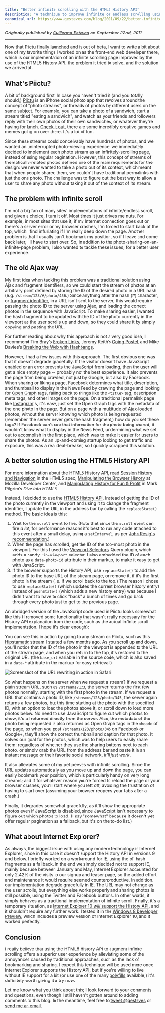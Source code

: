 ```yaml
---
title: "Better infinite scrolling with the HTML5 History API"
description: "A technique to improve infinite or endless scrolling using the HTML5 History API."
canonical_url: https://www.gesteves.com/blog/2011/09/22/better-infinite-scrolling-with-the-html5-history-api/
---
```


_Originally published by [Guillermo Esteves](https://www.gesteves.com) on September 22nd, 2011_

***

Now that [Piictu][piictu] [finally launched][tc] and is out of beta, I want to write a bit about one of my favorite things I worked on as the front-end web developer there, which is our implementation of an infinite scrolling page improved by the use of the <abbr>HTML5</abbr> History <abbr>API</abbr>, the problem it tried to solve, and the solution we arrived at.

[tc]: http://techcrunch.com/2011/09/22/piictu-launches-grabs-seed-funding-to-grow-its-game-ified-photo-sharing-app/

## What's Piictu?

A bit of background first. In case you haven't tried it (and you totally should,) [Piictu][piictu] is an iPhone social photo app that revolves around the concept of "photo streams", or threads of photos by different users on the same subject. For example, you can take a photo of a sandwich, start a stream titled "eating a sandwich", and watch as your friends and followers reply with their own photos of their own sandwiches, or whatever they're having for lunch. [Check it out][appstore], there are some incredibly creative games and memes going on over there. It's a lot of fun.

[piictu]: http://piictu.com
[appstore]: http://itunes.apple.com/us/app/piictu/id439888569?mt=8&ls=1

Since these streams could conceivably have hundreds of photos, and we wanted an uninterrupted photo-viewing experience, we immediately decided to implement each photo stream as an infinitely-scrolling page, instead of using regular pagination. However, this concept of streams of thematically-related photos defined one of the main requirements for the design: we never wanted to take a photo out of its context, which meant that when people shared them, we couldn't have traditional permalinks with just the one photo. The challenge was to figure out the best way to allow a user to share any photo without taking it out of the context of its stream.

## The problem with infinite scroll

I'm not a big fan of many sites' implementations of infinite/endless scroll, and given a choice, I turn it off. Most times it just drives me nuts. For example, in most sites that use it, if my Internet connection goes out or there's a server error or my browser crashes, I'm forced to start back at the top, which I find infuriating if I'm really deep down the page. Another problem is that I usually can't bookmark my position, so if I leave and come back later, I'll have to start over. So, in addition to the photo-sharing-on-an-infinite-page problem, I also wanted to tackle these issues, for a better user experience.

## The old Ajax way

My first idea when tackling this problem was a traditional solution using Ajax and fragment identifiers, so we could start the stream of photos at an arbitrary point defined by storing the ID of the desired photo in a <abbr>URL</abbr> hash (e.g. `/stream/123/#/photo/456`.) Since anything after the hash (#) character, or [fragment identifier][hash], in a <abbr>URL</abbr> isn't sent to the server, this would require passing the photo ID to the server using Ajax, and loading the correct photos in the sequence with JavaScript. To make sharing easier, I wanted the hash fragment to be updated with the ID of the photo currently in the viewport as the user scrolls up and down, so they could share it by simply copying and pasting the <abbr>URL</abbr>.

[hash]: http://en.wikipedia.org/wiki/Fragment_identifier

<aside><p>For further reading about why this approach is not a very good idea, I recommend Tim Bray’s <a href="http://www.tbray.org/ongoing/When/201x/2011/02/09/Hash-Blecch">Broken Links</a>, Jeremy Keith’s <a href="http://adactio.com/journal/4346/">Going Postel</a>, and Mike Davies’s <a href="http://isolani.co.uk/blog/javascript/BreakingTheWebWithHashBangs">Breaking the Web with Hashbangs</a>.</p></aside>

However, I had a few issues with this approach. The first obvious one was that it doesn't degrade gracefully. If the visitor doesn't have JavaScript enabled or an error prevents the JavaScript from loading, then the user will get a nice empty page -- probably not the best experience. It also prevents the page from being crawled, not just by Google, but also by Facebook. When sharing or liking a page, Facebook determines what title, description, and thumbnail to display in the News Feed by crawling the page and looking for [Open Graph][og] tags, falling back to things like the `<title>` tag, description meta tags, and other images on the page. On a traditional permalink page like [Instagram][ell]'s, it's easy, just set the Open Graph tags with the metadata of the one photo in the page. But on a page with a multitude of Ajax-loaded photos, without the server knowing which photo is being requested (remember, the server never gets the hash fragment,) how do you set these tags? If Facebook can't see that information for the photo being shared, it wouldn't know what to display in the News Feed, undermining what we set out to accomplish in the first place, which was to make it easier for users to share the photos. As an up-and-coming startup looking to get traffic and exposure, this was a real deal-breaker, so I quickly scrapped this solution.

[ell]: http://instagr.am/p/C5f6F/
[og]: https://developers.facebook.com/docs/opengraph/

## A better solution using the <abbr>HTML5</abbr> History <abbr>API</abbr>

<aside><p>For more information about the <abbr>HTML5</abbr> History <abbr>API</abbr>, read <a href="http://www.whatwg.org/specs/web-apps/current-work/multipage/history.html">Session History and Navigation</a> in the <abbr>HTML5</abbr> spec, <a href="https://developer.mozilla.org/en/DOM/Manipulating_the_browser_history">Manipulating the Browser History</a> at Mozilla Developer Center, and <a href="http://diveintohtml5.org/history.html">Manipulating History for Fun &amp; Profit</a> in Mark Pilgrim’s <cite>Dive into <abbr>HTML5</abbr></cite>.</p></aside>

Instead, I decided to use the [<abbr>HTML5</abbr> History <abbr>API</abbr>][whatwg]. Instead of getting the ID of the photo currently in the viewport and using it to change the fragment identifier, I update the <abbr>URL</abbr> in the address bar by calling the `replaceState()` method. The basic idea is this:

[whatwg]: http://www.whatwg.org/specs/web-apps/current-work/multipage/history.html

1. Wait for the `scroll` event to fire. (Note that since the `scroll` event can fire *a lot*, for performance reasons it's best to run any code attached to this event after a small delay, using a `setInterval`, as per [John Resig's recommendation][ejohn].)
2. When the page has scrolled, get the ID of the top-most photo in the viewport. For this I used the [Viewport Selectors][vs] jQuery plugin, which adds a handy `:in-viewport` selector. I also embedded the ID of each photo as a `data-photo-id` attribute in their markup, to make it easy to get with JavaScript.
3. If the browser supports the History <abbr>API</abbr>, use `replaceState()` to add the photo ID to the base <abbr>URL</abbr> of the stream page, or remove it, if it's the first photo in the stream (i.e. if we scroll back to the top.) The reason I chose to use `replaceState()` (which updates the current browser history entry) instead of `pushState()` (which adds a new history entry) was because I didn't want to have to click "back" a bunch of times and go back through every photo just to get to the previous page.

An abridged version of the JavaScript code used in Piictu looks somewhat like this (I removed some functionality that wasn't really necessary for the History <abbr>API</abbr> explanation from the code, such as the actual infinite scroll implementation. I hope it's clear enough): 

<script src="https://gist.github.com/gesteves/1a3ab87ce6c6f18b5a2aa895b18d9eb1.js"></script>

You can see this in action by going to any stream on Piictu, such as this [Hipstamatic][hip] stream I started a few months ago. As you scroll up and down, you'll notice that the ID of the photo in the viewport is appended to the <abbr>URL</abbr> of the stream page, and when you return to the top, it's restored to the original <abbr>URL</abbr> (the `base_url` variable in the source code, which is also saved in a `data-*` attribute in the markup for easy retrieval.)

![Screenshot of the URL rewriting in action in Safari](blog/2011-09-22-better-infinite-scrolling-with-the-html5-history-api/piictu-stream.jpg)


[hip]: http://piictu.com/streams/4df4fcc02d26880001000353

So what happens on the server when we request a stream? If we request a plain stream <abbr>URL</abbr>, such as `/streams/123`, the server returns the first few photos normally, starting with the first photo in the stream. If we request a <abbr>URL</abbr> that contains a photo ID, like `/streams/123/photo/345`, the server again returns a few photos, but this time starting at the photo with the specified ID, with an option to load the photos above it, or scroll down to load more photos below. No need to use JavaScript to figure out which photos to show, it's all returned directly from the server. Also, the metadata of the photo being requested is also returned as Open Graph tags in the `<head>` of the page, so when you post `/streams/123/photo/345` on Facebook or Google+, they'll show the correct thumbnail and caption for that photo. It solves our goal for the photos, which was to help users to easily share them: regardless of whether they use the sharing buttons next to each photo, or simply grab the <abbr>URL</abbr> from the address bar and paste it in an instant message or their favorite social network, *it'll just work*.

It also alleviates some of my pet peeves with infinite scrolling. Since the <abbr>URL</abbr> updates automatically as you move up and down the page, you can easily bookmark your position, which is particularly handy on very long streams; and if for whatever reason you're forced to reload the page or your browser crashes, you'll start where you left off, avoiding the frustration of having to start over (assuming your browser reopens your tabs after a crash.)

Finally, it degrades somewhat gracefully, as it'll show the appropriate photos even if JavaScript is disabled, since JavaScript isn't necessary to figure out which photos to load. (I say "somewhat" because it doesn't yet offer regular pagination as a fallback, but it's on the to-do list.)

[ejohn]: http://ejohn.org/blog/learning-from-twitter/
[vs]: http://www.appelsiini.net/projects/viewport

## What about Internet Explorer?

As always, the biggest issue with using any modern technology is Internet Explorer, since in this case it doesn't support the History <abbr>API</abbr> in versions 9 and below. I briefly worked on a workaround for <abbr>IE</abbr>, using the ol' hash fragments as a fallback. In the end we simply decided not to support <abbr>IE</abbr>, mainly because between January and May, Internet Explorer accounted for only 2.42% of the visits to our signup and teaser page, so the added effort and maintenance it would require seemed counterproductive. In addition, our implementation degrade gracefully in <abbr>IE</abbr>. The <abbr>URL</abbr> may not change as the user scrolls, but everything else works properly and sharing photos is still possible, using the Twitter and Facebook buttons. In other words, it simply behaves as a traditional implementation of infinite scroll. Finally, it's a temporary situation, as [Internet Explorer 10 *will* support the History <abbr>API</abbr>][ie10], and it shouldn't require any further work. I tested it in the [Windows 8 Developer Preview][win8], which includes a preview version of Internet Explorer 10, and it worked perfectly.

[ie10]: http://msdn.microsoft.com/en-us/ie/hh272905#_HTML5History
[win8]: http://msdn.microsoft.com/en-us/windows/apps/br229516

## Conclusion

I really believe that using the <abbr>HTML5</abbr> History <abbr>API</abbr> to augment infinite scrolling offers a superior user experience by alleviating some of the annoyances caused by traditional approaches, such as the lack of bookmarking and sharing. I expect this technique will be used more once Internet Explorer supports the History <abbr>API</abbr>, but if you're willing to live without <abbr>IE</abbr> support for a bit (or use one of the many [polyfills][poly] available,) it's definitely worth giving it a try now.

[poly]: https://github.com/Modernizr/Modernizr/wiki/HTML5-Cross-Browser-Polyfills

Let me know what you think about this; I look forward to your comments and questions, even though I still haven't gotten around to adding comments to this blog. In the meantime, feel free to [tweet @gesteves][tweet] or [send me an email][email].

[tweet]: https://twitter.com/intent/tweet?text=%40gesteves%20 
[email]: mailto:contact@gesteves.com
